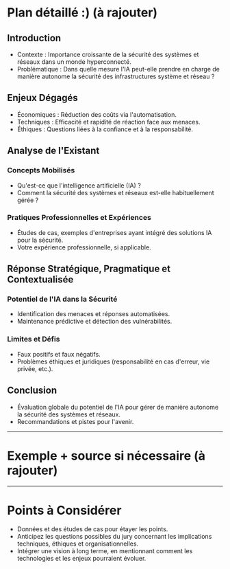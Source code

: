 # **Plan détaillé :)** (à rajouter)

## Introduction

- Contexte : Importance croissante de la sécurité des systèmes et réseaux dans un monde hyperconnecté.
- Problématique : Dans quelle mesure l'IA peut-elle prendre en charge de manière autonome la sécurité des infrastructures système et réseau ?

## Enjeux Dégagés

- Économiques : Réduction des coûts via l'automatisation.
- Techniques : Efficacité et rapidité de réaction face aux menaces.
- Éthiques : Questions liées à la confiance et à la responsabilité.

## Analyse de l'Existant

### Concepts Mobilisés

- Qu'est-ce que l'intelligence artificielle (IA) ?
- Comment la sécurité des systèmes et réseaux est-elle habituellement gérée ?

### Pratiques Professionnelles et Expériences

- Études de cas, exemples d'entreprises ayant intégré des solutions IA pour la sécurité.
- Votre expérience professionnelle, si applicable.

## Réponse Stratégique, Pragmatique et Contextualisée

### Potentiel de l'IA dans la Sécurité

- Identification des menaces et réponses automatisées.
- Maintenance prédictive et détection des vulnérabilités.

### Limites et Défis

- Faux positifs et faux négatifs.
- Problèmes éthiques et juridiques (responsabilité en cas d'erreur, vie privée, etc.).

## Conclusion

- Évaluation globale du potentiel de l'IA pour gérer de manière autonome la sécurité des systèmes et réseaux.
- Recommandations et pistes pour l'avenir.


---
# Exemple + source si nécessaire (à rajouter)

---
# Points à Considérer

- Données et des études de cas pour étayer les points.
- Anticipez les questions possibles du jury concernant les implications techniques, éthiques et organisationnelles.
- Intégrer une vision à long terme, en mentionnant comment les technologies et les enjeux pourraient évoluer.